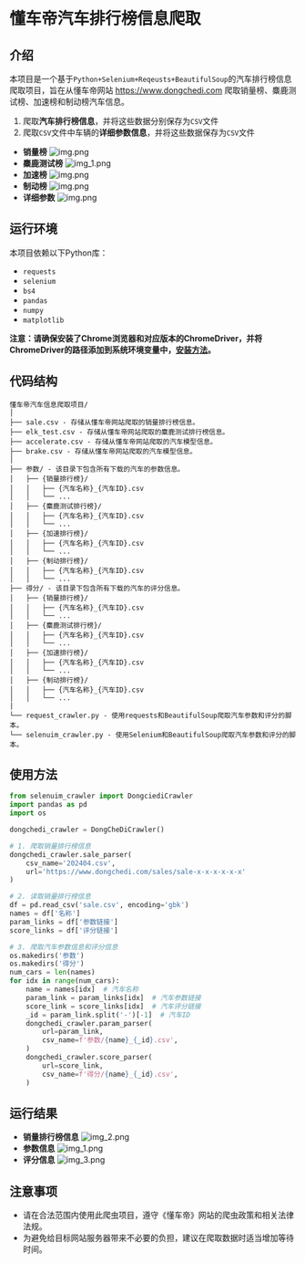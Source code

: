 # 懂车帝汽车排行榜信息爬取
## 介绍
本项目是一个基于`Python+Selenium+Reqeusts+BeautifulSoup`的汽车排行榜信息爬取项目，旨在从懂车帝网站 https://www.dongchedi.com  爬取销量榜、麋鹿测试榜、加速榜和制动榜汽车信息。
1. 爬取**汽车排行榜信息**，并将这些数据分别保存为`CSV`文件
2. 爬取`CSV`文件中车辆的**详细参数信息**，并将这些数据保存为`CSV`文件

- **销量榜**
![img.png](pics/img.png)
- **麋鹿测试榜**
![img_1.png](pics/img_1.png)
- **加速榜**
![img.png](pics/img_2.png)
- **制动榜**
![img.png](pics/img_3.png)
- **详细参数**
![img.png](pics/img_4.png)

## 运行环境
本项目依赖以下Python库：
- `requests`
- `selenium`
- `bs4`
- `pandas`
- `numpy`
- `matplotlib`

**注意：请确保安装了Chrome浏览器和对应版本的ChromeDriver，并将ChromeDriver的路径添加到系统环境变量中，[安装方法](https://blog.csdn.net/Z_Lisa/article/details/133307151)。**

## 代码结构
```
懂车帝汽车信息爬取项目/
│
├── sale.csv - 存储从懂车帝网站爬取的销量排行榜信息。
├── elk_test.csv - 存储从懂车帝网站爬取的麋鹿测试排行榜信息。
├── accelerate.csv - 存储从懂车帝网站爬取的汽车模型信息。
├── brake.csv - 存储从懂车帝网站爬取的汽车模型信息。
│
├── 参数/ - 该目录下包含所有下载的汽车的参数信息。
│   ├── {销量排行榜}/
│   │   ├── {汽车名称}_{汽车ID}.csv
│   │   └── ...
│   ├── {麋鹿测试排行榜}/
│   │   ├── {汽车名称}_{汽车ID}.csv
│   │   └── ...
│   ├── {加速排行榜}/
│   │   ├── {汽车名称}_{汽车ID}.csv
│   │   └── ...
│   ├── {制动排行榜}/
│   │   ├── {汽车名称}_{汽车ID}.csv
│   │   └── ...
├── 得分/ - 该目录下包含所有下载的汽车的评分信息。
│   ├── {销量排行榜}/
│   │   ├── {汽车名称}_{汽车ID}.csv
│   │   └── ...
│   ├── {麋鹿测试排行榜}/
│   │   ├── {汽车名称}_{汽车ID}.csv
│   │   └── ...
│   ├── {加速排行榜}/
│   │   ├── {汽车名称}_{汽车ID}.csv
│   │   └── ...
│   ├── {制动排行榜}/
│   │   ├── {汽车名称}_{汽车ID}.csv
│   │   └── ...
|
└── request_crawler.py - 使用requests和BeautifulSoup爬取汽车参数和评分的脚本。
└── selenuim_crawler.py - 使用Selenium和BeautifulSoup爬取汽车参数和评分的脚本。
```

## 使用方法

```python
from selenuim_crawler import DongciediCrawler
import pandas as pd
import os

dongchedi_crawler = DongCheDiCrawler()

# 1. 爬取销量排行榜信息
dongchedi_crawler.sale_parser(
    csv_name='202404.csv',
    url='https://www.dongchedi.com/sales/sale-x-x-x-x-x-x'
)

# 2. 读取销量排行榜信息
df = pd.read_csv('sale.csv', encoding='gbk')
names = df['名称']
param_links = df['参数链接']
score_links = df['评分链接']

# 3. 爬取汽车参数信息和评分信息
os.makedirs('参数')
os.makedirs('得分')
num_cars = len(names)
for idx in range(num_cars):
    name = names[idx]  # 汽车名称
    param_link = param_links[idx]  # 汽车参数链接
    score_link = score_links[idx]  # 汽车评分链接
    _id = param_link.split('-')[-1]  # 汽车ID
    dongchedi_crawler.param_parser(
        url=param_link,
        csv_name=f'参数/{name}_{_id}.csv',
    )
    dongchedi_crawler.score_parser(
        url=score_link,
        csv_name=f'得分/{name}_{_id}.csv',
    )
```
## 运行结果
- **销量排行榜信息**
![img_2.png](pics/img_5.png)
- **参数信息**
![img_1.png](pics/img_6.png)
- **评分信息**
![img_3.png](pics/img_7.png)
## 注意事项
- 请在合法范围内使用此爬虫项目，遵守《懂车帝》网站的爬虫政策和相关法律法规。
- 为避免给目标网站服务器带来不必要的负担，建议在爬取数据时适当增加等待时间。